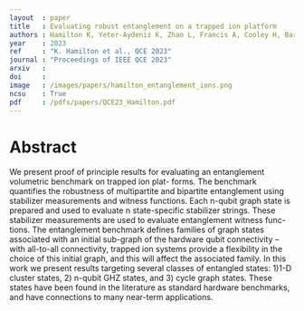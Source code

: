 ```yaml
---
layout  : paper
title   : Evaluating robust entanglement on a trapped ion platform
authors : Hamilton K, Yeter-Aydeniz K, Zhao L, Francis A, Cooley H, Barron G, Economou S, Kang M, Morris T, Laanait N, Kemper AF, Pooser R
year    : 2023
ref     : "K. Hamilton et al., QCE 2023"
journal : "Proceedings of IEEE QCE 2023"
arxiv   : 
doi     : 
image   : /images/papers/hamilton_entanglement_ions.png
ncsu    : True
pdf     : /pdfs/papers/QCE23_Hamilton.pdf
---
```


# Abstract

We present proof of principle results for evaluating
an entanglement volumetric benchmark on trapped ion plat-
forms. The benchmark quantifies the robustness of multipartite
and bipartite entanglement using stabilizer measurements and
witness functions. Each n-qubit graph state is prepared and
used to evaluate n state-specific stabilizer strings. These stabilizer
measurements are used to evaluate entanglement witness func-
tions. The entanglement benchmark defines families of graph
states associated with an initial sub-graph of the hardware qubit
connectivity – with all-to-all connectivity, trapped ion systems
provide a flexibility in the choice of this initial graph, and this
will affect the associated family. In this work we present results
targeting several classes of entangled states: 1)1-D cluster states,
2) n-qubit GHZ states, and 3) cycle graph states. These states have
been found in the literature as standard hardware benchmarks,
and have connections to many near-term applications.

